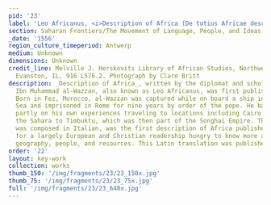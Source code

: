 ```yaml
---
pid: '23'
label: 'Leo Africanus, <i>Description of Africa (De totius Africae descriptio)</i>'
section: Saharan Frontiers/The Movement of Language, People, and Ideas
_date: '1556'
region_culture_timeperiod: Antwerp
medium: Unknown
dimensions: Unknown
credit_line: Melville J. Herskovits Library of African Studies, Northwestern University,
  Evanston, IL, 916 L576.2. Photograph by Clare Britt
description: _Description of Africa_, written by the diplomat and scholar Al-Hassan
  Ibn Muhammad al-Wazzan, also known as Leo Africanus, was first published in 1526.
  Born in Fez, Morocco, al-Wazzan was captured while on board a ship in the Mediterranean
  Sea and imprisoned in Rome for nine years by order of the pope. He based his account
  partly on his own experiences traveling to locations including Cairo and across
  the Sahara to Timbuktu, which was then part of the Songhai Empire. The book, which
  was composed in Italian, was the first description of Africa published in Europe
  for a largely European and Christian readership hungry to know more about the continent?s
  geography, people, and resources. This Latin translation was published in 1556.
order: '22'
layout: key-work
collection: works
thumb_150: '/img/fragments/23/23_150x.jpg'
thumb_75: '/img/fragments/23/23_75x.jpg'
full: '/img/fragments/23/23_640x.jpg'
---
```

